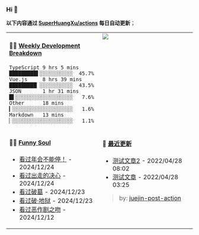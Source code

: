 
### Hi 👋

**以下内容通过 <a href="https://github.com/SuperHuangXu/SuperHuangXu/actions" target="_blank">SuperHuangXu/actions</a> 每日自动更新**；

<table width="800px">
<tr>
<td valign="top" width="50%">

#### 🏊‍♂️ <a href="https://gist.github.com/SuperHuangXu/d3e32e70ad1d22b5a3c5e8fc3c67dcc5" target="_blank">Weekly Development Breakdown</a>

```text
TypeScript 9 hrs 5 mins   █████████▌░░░░░░░░░░░  45.7%
Vue.js     8 hrs 39 mins  █████████▏░░░░░░░░░░░  43.5%
JSON       1 hr 31 mins   █▌░░░░░░░░░░░░░░░░░░░   7.6%
Other      18 mins        ▎░░░░░░░░░░░░░░░░░░░░   1.6%
Markdown   13 mins        ▏░░░░░░░░░░░░░░░░░░░░   1.1%
```

</td>
<td valign="top" width="50%">
<a href="https://github.com/SuperHuangXu">
  <img align="center" src="https://github-readme-stats.vercel.app/api/top-langs/?username=SuperHuangXu&layout=compact&theme=radical" />
</a>
</td>
</tr>
<tr>
<td valign="top" width="50%">

#### 🤾‍♂️ <a href="https://www.douban.com/people/135404786/" target="_blank">Funny Soul</a>

* <a href='http://movie.douban.com/subject/35725869/' target='_blank'>看过年会不能停！</a> - 2024/12/24
* <a href='http://movie.douban.com/subject/36587974/' target='_blank'>看过出走的决心</a> - 2024/12/24
* <a href='http://movie.douban.com/subject/35490167/' target='_blank'>看过破墓</a> - 2024/12/23
* <a href='http://movie.douban.com/subject/36712987/' target='_blank'>看过破·地狱</a> - 2024/12/23
* <a href='http://movie.douban.com/subject/2085020/' target='_blank'>看过恶作剧之吻</a> - 2024/12/12

</td>
<td valign="top" width="50%">

#### 🤾‍ <a href="https://juejin.cn/user/4142615541064046" target="_blank">最近更新</a>
  * <a href='https://juejin.cn/post/7091561831067566117' target='_blank'>测试文章2</a> - 2022/04/28 08:02
* <a href='https://juejin.cn/post/7091490504222703652' target='_blank'>测试文章</a> - 2022/04/28 03:25

> by: [juejin-post-action](https://github.com/SuperHuangXu/juejin-post-action)

</td>
</tr>
</table>
